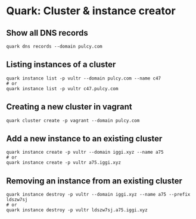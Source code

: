 # Quark: Cluster & instance creator

## Show all DNS records

```
quark dns records --domain pulcy.com
```

## Listing instances of a cluster

```
quark instance list -p vultr --domain pulcy.com --name c47
# or
quark instance list -p vultr c47.pulcy.com
```

## Creating a new cluster in vagrant

```
quark cluster create -p vagrant --domain pulcy.com
```

## Add a new instance to an existing cluster

```
quark instance create -p vultr --domain iggi.xyz --name a75
# or
quark instance create -p vultr a75.iggi.xyz
```

## Removing an instance from an existing cluster

```
quark instance destroy -p vultr --domain iggi.xyz --name a75 --prefix ldszw7sj
# or
quark instance destroy -p vultr ldszw7sj.a75.iggi.xyz
```
